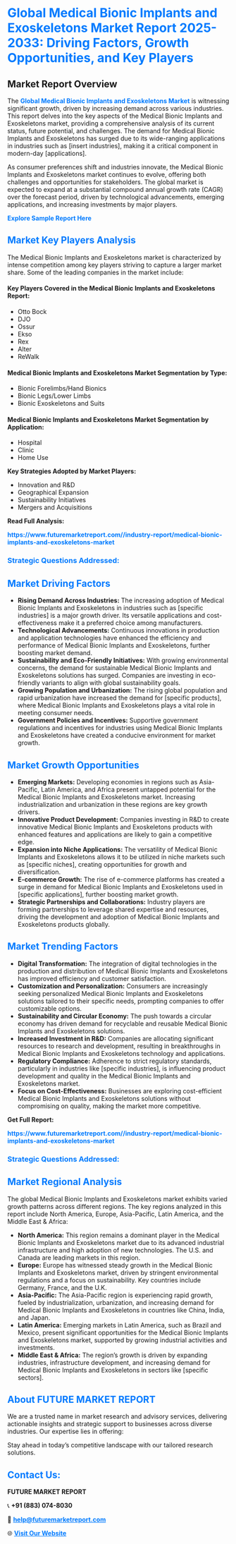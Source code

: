 <h1 style="color: #007BFF;">Global Medical Bionic Implants and Exoskeletons Market Report 2025-2033: Driving Factors, Growth Opportunities, and Key Players</h1>

<section id="overview">
<h2>Market Report Overview</h2>
<p>The <a href="https://www.futuremarketreport.com//industry-report/medical-bionic-implants-and-exoskeletons-market" style="color: #007BFF; text-decoration: none;"><strong>Global Medical Bionic Implants and Exoskeletons Market</strong></a> is witnessing significant growth, driven by increasing demand across various industries. This report delves into the key aspects of the Medical Bionic Implants and Exoskeletons market, providing a comprehensive analysis of its current status, future potential, and challenges. The demand for Medical Bionic Implants and Exoskeletons has surged due to its wide-ranging applications in industries such as [insert industries], making it a critical component in modern-day [applications].</p>
<p>As consumer preferences shift and industries innovate, the Medical Bionic Implants and Exoskeletons market continues to evolve, offering both challenges and opportunities for stakeholders. The global market is expected to expand at a substantial compound annual growth rate (CAGR) over the forecast period, driven by technological advancements, emerging applications, and increasing investments by major players.</p>
</section>

<section id="overview">
<p><a href="https://www.futuremarketreport.com//request-sample/reportId=54463" style="color: #007BFF; text-decoration: none;"><strong>Explore Sample Report Here</strong></a></p>
</section>

<section id="key-players">
<h2 style="color: #007BFF;">Market Key Players Analysis</h2>
<p>The Medical Bionic Implants and Exoskeletons market is characterized by intense competition among key players striving to capture a larger market share. Some of the leading companies in the market include:</p>
<h4>Key Players Covered in the Medical Bionic Implants and Exoskeletons Report:</h4>
<ul><li>Otto Bock</li><li>DJO</li><li>Ossur</li><li>Ekso</li><li>Rex</li><li>Alter</li><li>ReWalk</li></ul>
<h4>Medical Bionic Implants and Exoskeletons Market Segmentation by Type:</h4>
<ul><li>Bionic Forelimbs/Hand Bionics</li><li>Bionic Legs/Lower Limbs</li><li>Bionic Exoskeletons and Suits</li></ul>

<h4>Medical Bionic Implants and Exoskeletons Market Segmentation by Application:</h4>
<ul><li>Hospital</li><li>Clinic</li><li>Home Use</li></ul>
<p><strong>Key Strategies Adopted by Market Players:</strong></p>
<ul>
<li>Innovation and R&D</li>
<li>Geographical Expansion</li>
<li>Sustainability Initiatives</li>
<li>Mergers and Acquisitions</li>
</ul>
</section>

<section>
<p><strong>Read Full Analysis: </strong></p><a href="https://www.futuremarketreport.com//industry-report/medical-bionic-implants-and-exoskeletons-market" style="color: #007BFF; text-decoration: none;"><strong>https://www.futuremarketreport.com//industry-report/medical-bionic-implants-and-exoskeletons-market</strong></a>
<h3 style="color: #007BFF;">Strategic Questions Addressed:</h3>
</section>

<section id="driving-factors">
<h2 style="color: #007BFF;">Market Driving Factors</h2>
<ul>
<li><strong>Rising Demand Across Industries:</strong> The increasing adoption of Medical Bionic Implants and Exoskeletons in industries such as [specific industries] is a major growth driver. Its versatile applications and cost-effectiveness make it a preferred choice among manufacturers.</li>
<li><strong>Technological Advancements:</strong> Continuous innovations in production and application technologies have enhanced the efficiency and performance of Medical Bionic Implants and Exoskeletons, further boosting market demand.</li>
<li><strong>Sustainability and Eco-Friendly Initiatives:</strong> With growing environmental concerns, the demand for sustainable Medical Bionic Implants and Exoskeletons solutions has surged. Companies are investing in eco-friendly variants to align with global sustainability goals.</li>
<li><strong>Growing Population and Urbanization:</strong> The rising global population and rapid urbanization have increased the demand for [specific products], where Medical Bionic Implants and Exoskeletons plays a vital role in meeting consumer needs.</li>
<li><strong>Government Policies and Incentives:</strong> Supportive government regulations and incentives for industries using Medical Bionic Implants and Exoskeletons have created a conducive environment for market growth.</li>
</ul>
</section>

<section id="growth-opportunities">
<h2 style="color: #007BFF;">Market Growth Opportunities</h2>
<ul>
<li><strong>Emerging Markets:</strong> Developing economies in regions such as Asia-Pacific, Latin America, and Africa present untapped potential for the Medical Bionic Implants and Exoskeletons market. Increasing industrialization and urbanization in these regions are key growth drivers.</li>
<li><strong>Innovative Product Development:</strong> Companies investing in R&D to create innovative Medical Bionic Implants and Exoskeletons products with enhanced features and applications are likely to gain a competitive edge.</li>
<li><strong>Expansion into Niche Applications:</strong> The versatility of Medical Bionic Implants and Exoskeletons allows it to be utilized in niche markets such as [specific niches], creating opportunities for growth and diversification.</li>
<li><strong>E-commerce Growth:</strong> The rise of e-commerce platforms has created a surge in demand for Medical Bionic Implants and Exoskeletons used in [specific applications], further boosting market growth.</li>
<li><strong>Strategic Partnerships and Collaborations:</strong> Industry players are forming partnerships to leverage shared expertise and resources, driving the development and adoption of Medical Bionic Implants and Exoskeletons products globally.</li>
</ul>
</section>

<section id="trending-factors">
<h2 style="color: #007BFF;">Market Trending Factors</h2>
<ul>
<li><strong>Digital Transformation:</strong> The integration of digital technologies in the production and distribution of Medical Bionic Implants and Exoskeletons has improved efficiency and customer satisfaction.</li>
<li><strong>Customization and Personalization:</strong> Consumers are increasingly seeking personalized Medical Bionic Implants and Exoskeletons solutions tailored to their specific needs, prompting companies to offer customizable options.</li>
<li><strong>Sustainability and Circular Economy:</strong> The push towards a circular economy has driven demand for recyclable and reusable Medical Bionic Implants and Exoskeletons solutions.</li>
<li><strong>Increased Investment in R&D:</strong> Companies are allocating significant resources to research and development, resulting in breakthroughs in Medical Bionic Implants and Exoskeletons technology and applications.</li>
<li><strong>Regulatory Compliance:</strong> Adherence to strict regulatory standards, particularly in industries like [specific industries], is influencing product development and quality in the Medical Bionic Implants and Exoskeletons market.</li>
<li><strong>Focus on Cost-Effectiveness:</strong> Businesses are exploring cost-efficient Medical Bionic Implants and Exoskeletons solutions without compromising on quality, making the market more competitive.</li>
</ul>
</section>

<section>
<p><strong>Get Full Report: </strong></p><a href="https://www.futuremarketreport.com//industry-report/medical-bionic-implants-and-exoskeletons-market" style="color: #007BFF; text-decoration: none;"><strong>https://www.futuremarketreport.com//industry-report/medical-bionic-implants-and-exoskeletons-market</strong></a>
<h3 style="color: #007BFF;">Strategic Questions Addressed:</h3>
</section>


<section id="regional-analysis">
<h2 style="color: #007BFF;">Market Regional Analysis</h2>
<p>The global Medical Bionic Implants and Exoskeletons market exhibits varied growth patterns across different regions. The key regions analyzed in this report include North America, Europe, Asia-Pacific, Latin America, and the Middle East & Africa:</p>
<ul>
<li><strong>North America:</strong> This region remains a dominant player in the Medical Bionic Implants and Exoskeletons market due to its advanced industrial infrastructure and high adoption of new technologies. The U.S. and Canada are leading markets in this region.</li>
<li><strong>Europe:</strong> Europe has witnessed steady growth in the Medical Bionic Implants and Exoskeletons market, driven by stringent environmental regulations and a focus on sustainability. Key countries include Germany, France, and the U.K.</li>
<li><strong>Asia-Pacific:</strong> The Asia-Pacific region is experiencing rapid growth, fueled by industrialization, urbanization, and increasing demand for Medical Bionic Implants and Exoskeletons in countries like China, India, and Japan.</li>
<li><strong>Latin America:</strong> Emerging markets in Latin America, such as Brazil and Mexico, present significant opportunities for the Medical Bionic Implants and Exoskeletons market, supported by growing industrial activities and investments.</li>
<li><strong>Middle East & Africa:</strong> The region’s growth is driven by expanding industries, infrastructure development, and increasing demand for Medical Bionic Implants and Exoskeletons in sectors like [specific sectors].</li>
</ul>
</section>

<footer>
<h2 style="color: #007BFF;">About FUTURE MARKET REPORT</h2>
<p>We are a trusted name in market research and advisory services, delivering actionable insights and strategic support to businesses across diverse industries. Our expertise lies in offering:</p>

<p>Stay ahead in today’s competitive landscape with our tailored research solutions.</p>

<h2 style="color: #007BFF;">Contact Us:</h2>
<p><strong>FUTURE MARKET REPORT</strong></p>
<p>📞 <strong>+91 (883) 074-8030</strong></p>
<p>📧 <strong><a href="mailto:help@futuremarketreport.com" style="color: #007BFF;">help@futuremarketreport.com</a></strong></p>
<p>🌐 <strong><a href="https://www.futuremarketreport.com/" style="color: #007BFF;">Visit Our Website</a></strong></p>
</footer>